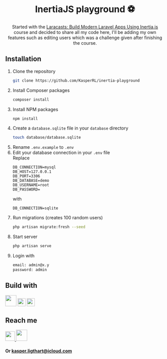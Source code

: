 <h1 align="center">InertiaJS playground ⚽️</h1>

<p align="center">Started with the <a href="https://laracasts.com/series/build-modern-laravel-apps-using-inertia-js">Laracasts: Build Modern Laravel Apps Using Inertia.js</a> course and decided to share all my code here, I'll be adding my own features such as editing users which was a challenge given after finishing the course.</p>

## Installation

1. Clone the repository
   ```sh
   git clone https://github.com/KasperRL/inertia-playground
   ```
2. Install Composer packages
   ```sh
   composer install
   ```
3. Install NPM packages
   ```sh
   npm install
   ```
4. Create a `database.sqlite` file in your `database` directory
   ```sh
   touch database/database.sqlite
   ```
6. Rename `.env.example` to `.env`
7. Edit your database connection in your `.env` file
    <br>Replace
    ```
    DB_CONNECTION=mysql
    DB_HOST=127.0.0.1
    DB_PORT=3306
    DB_DATABASE=demo
    DB_USERNAME=root
    DB_PASSWORD=
    ```
    with
    ```
    DB_CONNECTION=sqlite
    ```
7. Run migrations (creates 100 random users)
    ```sh
    php artisan migrate:fresh --seed
    ```
8. Start server
    ```sh
    php artisan serve
    ```
9. Login with
    ```sh
    email: admin@x.y
    password: admin
    ```

## Build with

<span>
  <img src="https://tailwindcss.com/_next/static/media/tailwindcss-mark.cb8046c163f77190406dfbf4dec89848.svg" width="35">
  <img src="https://user-images.githubusercontent.com/70808417/142496950-61cebef9-db2b-495e-9beb-c2e578393656.png" width="25">
  <img src="https://v3.vuejs.org/logo.png" width="25">
</span>

## Reach me

<span>
  <a href="https://www.linkedin.com/in/kasper-ligthart/">
    <img src="https://user-images.githubusercontent.com/70808417/142434323-df22212a-d2a2-4c3f-a8b8-cb71003641d9.png" width="30">
  </a>
  <a href="https://github.com/KasperRL">
    <img src="https://user-images.githubusercontent.com/70808417/142432587-1ff09d3b-676c-4765-ba31-4eb7aace4615.png" width="35">
  </a>
</span>

#### Or kasper.ligthart@icloud.com
